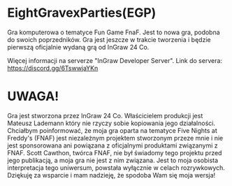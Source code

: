 # EightGravexParties(EGP)
Gra komputerowa o tematyce Fun Game FnaF. Jest to nowa gra, podobna do swoich poprzedników. Gra jest jeszcze w trakcie tworzenia i będzie pierwszą oficjalnie wydaną grą od InGraw 24 Co.

Więcej informacji na serverze "InGraw Developer Server". Link do servera: https://discord.gg/6TswwjaYKn


# UWAGA!
Gra jest stworzona przez InGraw 24 Co. Właścicielem produkcji jest Mateusz Lademann który nie rzyczy sobie kopiowania jego działalności.
Chciałbym poinformować, że moja gra oparta na tematyce Five Nights at Freddy's (FNAF) jest niezależnym projektem stworzonym przeze mnie i nie jest sponsorowana ani powiązana z oficjalnymi produktami związanymi z FNAF. Scott Cawthon, twórca FNAF, nie był świadomy tego projektu przed jego publikacją, a moja gra nie jest z nim związana. Jest to moja osobista interpretacja tego uniwersum, powstała wyłącznie w celach rozrywkowych. Dziękuję za wsparcie i mam nadzieję, że spodoba Wam się moja wersja!
